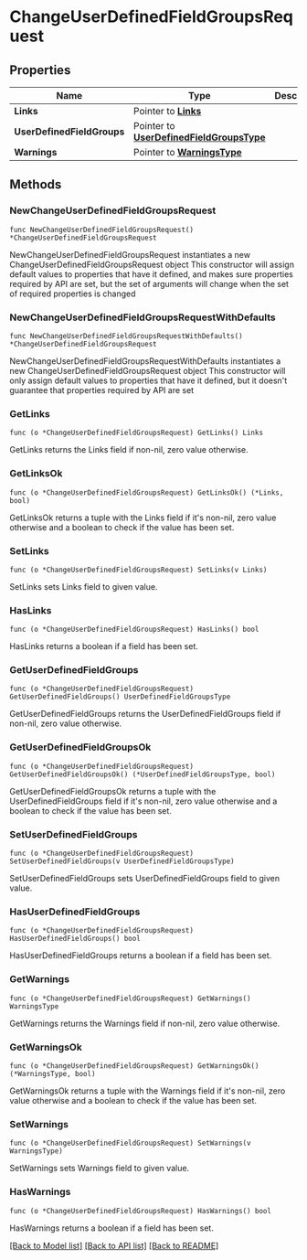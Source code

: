 # ChangeUserDefinedFieldGroupsRequest

## Properties

Name | Type | Description | Notes
------------ | ------------- | ------------- | -------------
**Links** | Pointer to [**Links**](Links.md) |  | [optional] 
**UserDefinedFieldGroups** | Pointer to [**UserDefinedFieldGroupsType**](UserDefinedFieldGroupsType.md) |  | [optional] 
**Warnings** | Pointer to [**WarningsType**](WarningsType.md) |  | [optional] 

## Methods

### NewChangeUserDefinedFieldGroupsRequest

`func NewChangeUserDefinedFieldGroupsRequest() *ChangeUserDefinedFieldGroupsRequest`

NewChangeUserDefinedFieldGroupsRequest instantiates a new ChangeUserDefinedFieldGroupsRequest object
This constructor will assign default values to properties that have it defined,
and makes sure properties required by API are set, but the set of arguments
will change when the set of required properties is changed

### NewChangeUserDefinedFieldGroupsRequestWithDefaults

`func NewChangeUserDefinedFieldGroupsRequestWithDefaults() *ChangeUserDefinedFieldGroupsRequest`

NewChangeUserDefinedFieldGroupsRequestWithDefaults instantiates a new ChangeUserDefinedFieldGroupsRequest object
This constructor will only assign default values to properties that have it defined,
but it doesn't guarantee that properties required by API are set

### GetLinks

`func (o *ChangeUserDefinedFieldGroupsRequest) GetLinks() Links`

GetLinks returns the Links field if non-nil, zero value otherwise.

### GetLinksOk

`func (o *ChangeUserDefinedFieldGroupsRequest) GetLinksOk() (*Links, bool)`

GetLinksOk returns a tuple with the Links field if it's non-nil, zero value otherwise
and a boolean to check if the value has been set.

### SetLinks

`func (o *ChangeUserDefinedFieldGroupsRequest) SetLinks(v Links)`

SetLinks sets Links field to given value.

### HasLinks

`func (o *ChangeUserDefinedFieldGroupsRequest) HasLinks() bool`

HasLinks returns a boolean if a field has been set.

### GetUserDefinedFieldGroups

`func (o *ChangeUserDefinedFieldGroupsRequest) GetUserDefinedFieldGroups() UserDefinedFieldGroupsType`

GetUserDefinedFieldGroups returns the UserDefinedFieldGroups field if non-nil, zero value otherwise.

### GetUserDefinedFieldGroupsOk

`func (o *ChangeUserDefinedFieldGroupsRequest) GetUserDefinedFieldGroupsOk() (*UserDefinedFieldGroupsType, bool)`

GetUserDefinedFieldGroupsOk returns a tuple with the UserDefinedFieldGroups field if it's non-nil, zero value otherwise
and a boolean to check if the value has been set.

### SetUserDefinedFieldGroups

`func (o *ChangeUserDefinedFieldGroupsRequest) SetUserDefinedFieldGroups(v UserDefinedFieldGroupsType)`

SetUserDefinedFieldGroups sets UserDefinedFieldGroups field to given value.

### HasUserDefinedFieldGroups

`func (o *ChangeUserDefinedFieldGroupsRequest) HasUserDefinedFieldGroups() bool`

HasUserDefinedFieldGroups returns a boolean if a field has been set.

### GetWarnings

`func (o *ChangeUserDefinedFieldGroupsRequest) GetWarnings() WarningsType`

GetWarnings returns the Warnings field if non-nil, zero value otherwise.

### GetWarningsOk

`func (o *ChangeUserDefinedFieldGroupsRequest) GetWarningsOk() (*WarningsType, bool)`

GetWarningsOk returns a tuple with the Warnings field if it's non-nil, zero value otherwise
and a boolean to check if the value has been set.

### SetWarnings

`func (o *ChangeUserDefinedFieldGroupsRequest) SetWarnings(v WarningsType)`

SetWarnings sets Warnings field to given value.

### HasWarnings

`func (o *ChangeUserDefinedFieldGroupsRequest) HasWarnings() bool`

HasWarnings returns a boolean if a field has been set.


[[Back to Model list]](../README.md#documentation-for-models) [[Back to API list]](../README.md#documentation-for-api-endpoints) [[Back to README]](../README.md)


